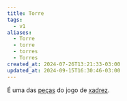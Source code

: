 ```yaml
---
title: Torre
tags:
  - v1
aliases:
  - Torre
  - torre
  - torres
  - Torres
created_at: 2024-07-26T13:21:33-03:00
updated_at: 2024-09-15T16:30:46-03:00
---
```


É uma das [peças](../../../../atomos/2024/07/08/Xadrez_Pecas.md) do jogo de [xadrez](../../../../sementes/2024/07/06/Xadrez.md).